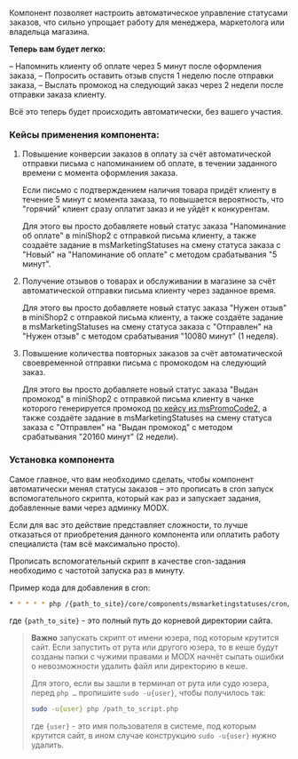 Компонент позволяет настроить автоматическое управление статусами заказов, что сильно упрощает работу для менеджера, маркетолога или владельца магазина.

**Теперь вам будет легко:**

– Напомнить клиенту об оплате через 5 минут после оформления заказа,
– Попросить оставить отзыв спустя 1 неделю после отправки заказа,
– Выслать промокод на следующий заказ через 2 недели после отправки заказа клиенту.

Всё это теперь будет происходить автоматически, без вашего участия.


### Кейсы применения компонента:


1. Повышение конверсии заказов в оплату за счёт автоматической отправки письма с напоминанием об оплате, в течении заданного времени с момента оформления заказа.
   
   Если письмо с подтверждением наличия товара придёт клиенту в течение 5 минут с момента заказа, то повышается вероятность, что "горячий" клиент сразу оплатит заказ и не уйдёт к конкурентам.

   Для этого вы просто добавляете новый статус заказа "Напоминание об оплате" в miniShop2 с отправкой письма клиенту, а также создаёте задание в msMarketingStatuses на смену статуса заказа с "Новый" на "Напоминание об оплате" с методом срабатывания "5 минут".


2. Получение отзывов о товарах и обслуживании в магазине за счёт автоматической отправки письма клиенту через заданное время.

   Для этого вы просто добавляете новый статус заказа "Нужен отзыв" в miniShop2 с отправкой письма клиенту, а также создаёте задание в msMarketingStatuses на смену статуса заказа с "Отправлен" на "Нужен отзыв" с методом срабатывания "10080 минут" (1 неделя).


3. Повышение количества повторных заказов за счёт автоматической своевременной отправки письма с промокодом на следующий заказ.

   Для этого вы просто добавляете новый статус заказа "Выдан промокод" в miniShop2 с отправкой письма клиенту в чанке которого генерируется промокод [по кейсу из msPromoCode2][30], а также создаёте задание в msMarketingStatuses на смену статуса заказа с "Отправлен" на "Выдан промокод" с методом срабатывания "20160 минут" (2 недели).



### Установка компонента

Самое главное, что вам необходимо сделать, чтобы компонент автоматически менял статусы заказов – это прописать в cron запуск вспомогательного скрипта, который как раз и запускает задания, добавленные вами через админку MODX.

Если для вас это действие представляет сложности, то лучше отказаться от приобретения данного компонента или оплатить работу специалиста (там всё максимально просто).

Прописать вспомогательный скрипт в качестве cron-задания необходимо с частотой запуска раз в минуту.

Пример кода для добавления в cron:
```bash
* * * * * php /{path_to_site}/core/components/msmarketingstatuses/cron/runjobs.php --silent=1
```
где `{path_to_site}` - это полный путь до корневой директории сайта.


> **Важно** запускать скрипт от имени юзера, под которым крутится сайт.
> Если запустить от рута или другого юзера, то в кеше будут созданы папки с чужими правами и MODX начнёт сыпать ошибки о невозможности удалить файл или директорию в кеше.
>
> Для этого, если вы зашли в терминал от рута или судо юзера, перед `php …` пропишите `sudo -u{user}`, чтобы получилось так:
> 
>```bash
> sudo -u{user} php /path_to_script.php
> ```
>
> где `{user}` - это имя пользователя в системе, под которым крутится сайт, в ином случае конструкцию `sudo -u{user}` нужно удалить.



[30]: /ru/01_Компоненты/02_miniShop2/05_Другие_дополнения/04_msPromoCode2/50_Кейсы/30_Генерация_промо-кода_в_письме_на_следующий_заказ.md
